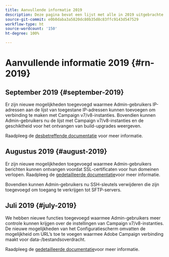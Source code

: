 ```yaml
---
title: Aanvullende informatie 2019
description: Deze pagina bevat een lijst met alle in 2019 uitgebrachte releases van het Configuratiescherm.
source-git-commit: e0b0daba3a5820dc80b35d8c83ffc9143d547529
workflow-type: ht
source-wordcount: '150'
ht-degree: 100%

---
```


# Aanvullende informatie 2019 {#rn-2019}

## September 2019 {#september-2019}

Er zijn nieuwe mogelijkheden toegevoegd waarmee Admin-gebruikers IP-adressen aan de lijst van toegestane IP-adressen kunnen toevoegen om verbinding te maken met Campaign v7/v8-instanties.
Bovendien kunnen Admin-gebruikers nu de lijst met Campaign v7/v8-instanties en de geschiktheid voor het ontvangen van build-upgrades weergeven.

Raadpleeg de [desbetreffende documentatie](../instances-settings/using/ip-allow-listing-instance-access.md) voor meer informatie.

## Augustus 2019 {#august-2019}

Er zijn nieuwe mogelijkheden toegevoegd waarmee Admin-gebruikers berichten kunnen ontvangen voordat SSL-certificaten voor hun domeinen verlopen. Raadpleeg de [gedetailleerde documentatie](../subdomains-certificates/using/monitoring-ssl-certificates.md)voor meer informatie.

Bovendien kunnen Admin-gebruikers nu SSH-sleutels verwijderen die zijn toegevoegd om toegang te verkrijgen tot SFTP-servers.

## Juli 2019 {#july-2019}

We hebben nieuwe functies toegevoegd waarmee Admin-gebruikers meer controle kunnen krijgen over de instellingen van Campaign v7/v8-instanties. De nieuwe mogelijkheden van het Configuratiescherm omvatten de mogelijkheid om URL’s toe te voegen waarmee Adobe Campaign verbinding maakt voor data-/bestandsoverdracht.

Raadpleeg de [gedetailleerde documentatie](../instances-settings/using/url-permissions.md)voor meer informatie.
